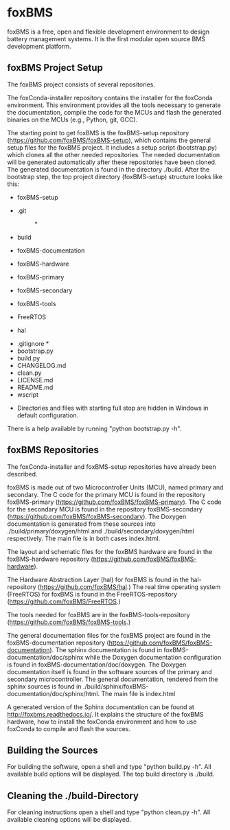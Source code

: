# foxBMS

foxBMS is a free, open and flexible development environment to design battery
management systems. It is the first modular open source BMS development
platform.

## foxBMS Project Setup
The foxBMS project consists of several repositories.

The foxConda-installer repository contains the installer for the foxConda
environment. This environment provides all the tools necessary to generate the
documentation, compile the code for the MCUs and flash the generated binaries on
the MCUs (e.g., Python, git, GCC).

The starting point to get foxBMS is the foxBMS-setup
repository (https://github.com/foxBMS/foxBMS-setup), which contains
the general setup files for the foxBMS project. It includes a setup script
(bootstrap.py) which clones all the other needed repositories. The needed
documentation will be generated automatically after these repositories have been
cloned. The generated documentation is found in the directory ./build.
After the bootstrap step, the top project directory (foxBMS-setup) structure
looks like this:

 - foxBMS-setup <dir>
  - .git <dir> *
  - build <dir>
  - foxBMS-documentation <dir>
  - foxBMS-hardware <dir>
  - foxBMS-primary <dir>
  - foxBMS-secondary <dir>
  - foxBMS-tools <dir>
  - FreeRTOS <dir>
  - hal <dir>
  - .gitignore <file> *
  - bootstrap.py <file>
  - build.py <file>
  - CHANGELOG.md <file>
  - clean.py <file>
  - LICENSE.md <file>
  - README.md <file>
  - wscript <file>

* Directories and files with starting full stop are hidden in Windows in default
configuration.

There is a help available by running "python bootstrap.py -h".

## foxBMS Repositories

The foxConda-installer and foxBMS-setup repositories have already been described.

foxBMS is made out of two Microcontroller Units (MCU), named primary and
secondary. The C code for the primary MCU is found in the repository
foxBMS-primary (https://github.com/foxBMS/foxBMS-primary). The C code for the
secondary MCU is found in the repository foxBMS-secondary
(https://github.com/foxBMS/foxBMS-secondary). The Doxygen documentation is
generated from these sources into ./build/primary/doxygen/html and
./build/secondary/doxygen/html respectively. The main file is in both cases
index.html.

The layout and schematic files for the foxBMS hardware are found in the
foxBMS-hardware repository (https://github.com/foxBMS/foxBMS-hardware).

The Hardware Abstraction Layer (hal) for foxBMS is found in the hal-repository
(https://github.com/foxBMS/hal.) The real time operating system (FreeRTOS) for
foxBMS is found in the FreeRTOS-repository (https://github.com/foxBMS/FreeRTOS.)

The tools needed for foxBMS are in the foxBMS-tools-repository
(https://github.com/foxBMS/foxBMS-tools.)

The general documentation files for the foxBMS project are found in the
foxBMS-documentation repository
(https://github.com/foxBMS/foxBMS-documentation). The sphinx documentation is
found in foxBMS-documentation/doc/sphinx while the Doxygen documentation
configuration is found in foxBMS-documentation/doc/doxygen. The Doxygen
documentation itself is found in the software sources of the primary and
secondary microcontroller. The general documentation, rendered from the sphinx
sources is found in ./build/sphinx/foxBMS-documentation/doc/sphinx/html. The
main file is index.html

A generated version of the Sphinx documentation can be found at
http://foxbms.readthedocs.io/. It explains the structure of the
foxBMS hardware, how to install the foxConda environment and how to use foxConda
to compile and flash the sources.

## Building the Sources
For building the software, open a shell and type "python build.py -h". All
available build options will be displayed. The top build directory is ./build.

## Cleaning the ./build-Directory
For cleaning instructions open a shell and type "python clean.py -h". All
available cleaning options will be displayed.

